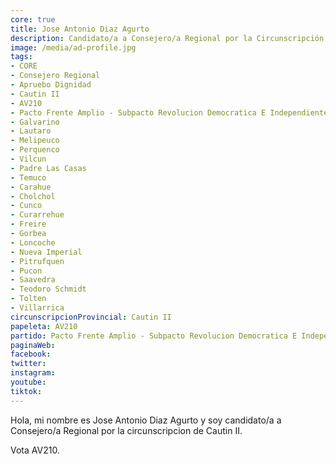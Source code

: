 ```yaml
---
core: true
title: Jose Antonio Diaz Agurto
description: Candidato/a a Consejero/a Regional por la Circunscripción de Cautin II
image: /media/ad-profile.jpg
tags:
- CORE
- Consejero Regional
- Apruebo Dignidad
- Cautin II
- AV210
- Pacto Frente Amplio - Subpacto Revolucion Democratica E Independientes - Revolucion Democratica
- Galvarino
- Lautaro
- Melipeuco
- Perquenco
- Vilcun
- Padre Las Casas
- Temuco
- Carahue
- Cholchol
- Cunco
- Curarrehue
- Freire
- Gorbea
- Loncoche
- Nueva Imperial
- Pitrufquen
- Pucon
- Saavedra
- Teodoro Schmidt
- Tolten
- Villarrica
circunscripcionProvincial: Cautin II
papeleta: AV210
partido: Pacto Frente Amplio - Subpacto Revolucion Democratica E Independientes - Revolucion Democratica
paginaWeb:
facebook:
twitter:
instagram:
youtube:
tiktok:
---
```

Hola, mi nombre es Jose Antonio Diaz Agurto y soy candidato/a a Consejero/a Regional por la circunscripcion de Cautin II.

Vota AV210.
